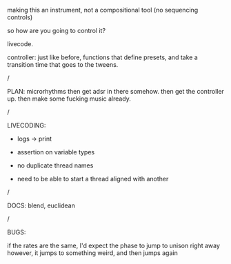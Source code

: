 making this an instrument, not a compositional tool (no sequencing controls)

so how are you going to control it?

livecode.

controller: just like before, functions that define presets, and take a transition time that goes to the tweens.

/

PLAN: 
microrhythms
then get adsr in there somehow.
then get the controller up.
then make some fucking music already.

/

LIVECODING:
- logs -> print
- assertion on variable types
- no duplicate thread names

- need to be able to start a thread aligned with another

/

DOCS:
blend, euclidean

/


BUGS:


if the rates are the same, I'd expect the phase to jump to unison right away
however, it jumps to something weird, and then jumps again